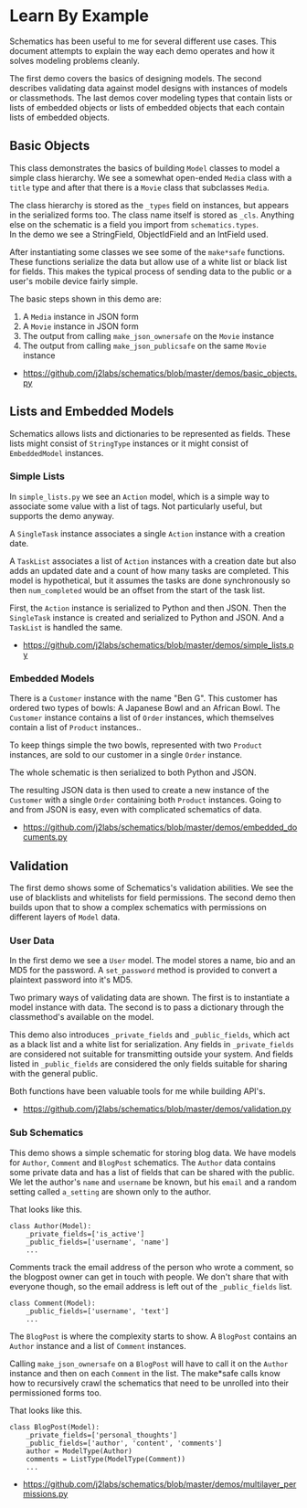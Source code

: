 # Learn By Example

Schematics has been useful to me for several different use cases.  This document
attempts to explain the way each demo operates and how it solves modeling
problems cleanly.

The first demo covers the basics of designing models.  The second describes
validating data against model designs with instances of models or classmethods.
The last demos cover modeling types that contain lists or lists of embedded
objects or lists of embedded objects that each contain lists of embedded
objects.


## Basic Objects

This class demonstrates the basics of building `Model` classes to model a
simple class hierarchy.  We see a somewhat open-ended `Media` class with a
`title` type and after that there is a `Movie` class that subclasses `Media`.

The class hierarchy is stored as the `_types` field on instances, but appears
in the serialized forms too.  The class name itself is stored as `_cls`.
Anything else on the schematic is a field you import from `schematics.types`.  
In the demo we see a StringField, ObjectIdField and an IntField used.

After instantiating some classes we see some of the `make*safe` functions.
These functions serialize the data but allow use of a white list or black list
for fields.  This makes the typical process of sending data to the public or a
user's mobile device fairly simple.

The basic steps shown in this demo are:

1. A `Media` instance in JSON form
2. A `Movie` instance in JSON form
3. The output from calling `make_json_ownersafe` on the `Movie` instance
4. The output from calling `make_json_publicsafe` on the same `Movie` instance

* https://github.com/j2labs/schematics/blob/master/demos/basic_objects.py


## Lists and Embedded Models

Schematics allows lists and dictionaries to be represented as fields.  These
lists might consist of `StringType` instances or it might consist of
`EmbeddedModel` instances.


### Simple Lists

In `simple_lists.py` we see an `Action` model, which is a simple way to
associate some value with a list of tags.  Not particularly useful, but supports
the demo anyway.

A `SingleTask` instance associates a single `Action` instance with a creation
date.

A `TaskList` associates a list of `Action` instances with a creation date but
also adds an updated date and a count of how many tasks are completed.  This
model is hypothetical, but it assumes the tasks are done synchronously so then
`num_completed` would be an offset from the start of the task list.

First, the `Action` instance is serialized to Python and then JSON.  Then the
`SingleTask` instance is created and serialized to Python and JSON.  And a
`TaskList` is handled the same.

* https://github.com/j2labs/schematics/blob/master/demos/simple_lists.py


### Embedded Models

There is a `Customer` instance with the name "Ben G".  This customer has ordered
two types of bowls: A Japanese Bowl and an African Bowl.  The `Customer`
instance contains a list of `Order` instances, which themselves contain a list
of `Product` instances..

To keep things simple the two bowls, represented with two `Product` instances,
are sold to our customer in a single `Order` instance.

The whole schematic is then serialized to both Python and JSON.

The resulting JSON data is then used to create a new instance of the `Customer`
with a single `Order` containing both `Product` instances.  Going to and from
JSON is easy, even with complicated schematics of data.

* https://github.com/j2labs/schematics/blob/master/demos/embedded_documents.py


## Validation

The first demo shows some of Schematics's validation abilities. We see the use
of blacklists and whitelists for field permissions.  The second demo then builds
upon that to show a complex schematics with permissions on different layers of
`Model` data.


### User Data

In the first demo we see a `User` model.  The model stores a name, bio and an
MD5 for the password.  A `set_password` method is provided to convert a
plaintext password into it's MD5.

Two primary ways of validating data are shown.  The first is to instantiate a 
model instance with data.  The second is to pass a dictionary through the
classmethod's available on the model.

This demo also introduces `_private_fields` and `_public_fields`, which act as
a black list and a white list for serialization.  Any fields in
`_private_fields` are considered not suitable for transmitting outside your
system. And fields listed in `_public_fields` are considered the only fields
suitable for sharing with the general public.

Both functions have been valuable tools for me while building API's.

* https://github.com/j2labs/schematics/blob/master/demos/validation.py


### Sub Schematics

This demo shows a simple schematic for storing blog data.  We have models for
`Author`, `Comment` and `BlogPost` schematics.  The `Author` data contains some
private data and has a list of fields that can be shared with the public.  We
let the author's `name` and `username` be known, but his `email` and a random 
setting called `a_setting` are shown only to the author.

That looks like this.

    class Author(Model):
        _private_fields=['is_active']
        _public_fields=['username', 'name']
        ...

Comments track the email address of the person who wrote a comment, so the 
blogpost owner can get in touch with people.  We don't share that with everyone
though, so the email address is left out of the `_public_fields` list.

    class Comment(Model):
        _public_fields=['username', 'text']
        ...

The `BlogPost` is where the complexity starts to show.  A `BlogPost` contains
an `Author` instance and a list of `Comment` instances.

Calling `make_json_ownersafe` on a `BlogPost` will have to call it on the
`Author` instance and then on each `Comment` in the list.  The make*safe calls
know how to recursively crawl the schematics that need to be unrolled into their
permissioned forms too.

That looks like this.

    class BlogPost(Model):
        _private_fields=['personal_thoughts']
        _public_fields=['author', 'content', 'comments']
        author = ModelType(Author)
        comments = ListType(ModelType(Comment))
        ...

* https://github.com/j2labs/schematics/blob/master/demos/multilayer_permissions.py
